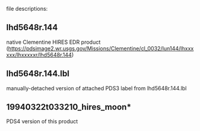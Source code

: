 file descriptions:

## lhd5648r.144

native Clementine HIRES EDR product (https://pdsimage2.wr.usgs.gov/Missions/Clementine/cl_0032/lun144/lhxxxxxx/lhxxxxxr/lhd5648r.144)

## lhd5648r.144.lbl

manually-detached version of attached PDS3 label from lhd5648r.144.lbl

## 19940322t033210_hires_moon*

PDS4 version of this product